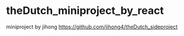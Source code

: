 # theDutch_miniproject_by_react
miniproject by jihong
https://github.com/jihong4/theDutch_sideproject
